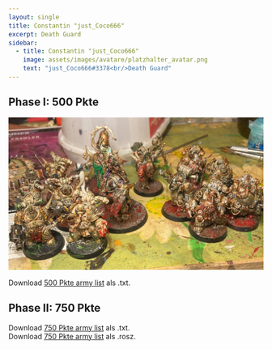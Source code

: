 ```yaml
---
layout: single
title: Constantin "just_Coco666"
excerpt: Death Guard
sidebar: 
  - title: Constantin "just_Coco666"
    image: assets/images/avatare/platzhalter_avatar.png
    text: "just_Coco666#3378<br/>Death Guard"
---
```

## Phase I: 500 Pkte

![500 Pkte](/assets/images/500/500_justcoco666_1.jpg)

Download <a href="/assets/armylists/500/500_justcoco666.txt" download>500 Pkte army list</a> als .txt.

## Phase II: 750 Pkte

Download <a href="/assets/armylists/750/750_justcoco666.txt" download>750 Pkte army list</a> als .txt.  
Download <a href="/assets/armylists/750/750_justcoco666.rosz" download>750 Pkte army list</a> als .rosz.  